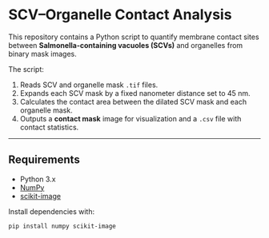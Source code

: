 # SCV–Organelle Contact Analysis

This repository contains a Python script to quantify membrane contact sites between **Salmonella-containing vacuoles (SCVs)** and organelles from binary mask images.

The script:
1. Reads SCV and organelle mask `.tif` files.
2. Expands each SCV mask by a fixed nanometer distance set to 45 nm.
3. Calculates the contact area between the dilated SCV mask and each organelle mask.
4. Outputs a **contact mask** image for visualization and a `.csv` file with contact statistics.

---

## Requirements

- Python 3.x
- [NumPy](https://numpy.org/)
- [scikit-image](https://scikit-image.org/)

Install dependencies with:
```bash
pip install numpy scikit-image
```
